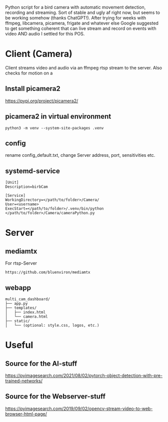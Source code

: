 Python script for a bird camera with automatic movement detection, recording and streaming. Sort of stable and ugly af right now, but seems to be working somehow (thanks ChatGPT!).
After trying for weeks with ffmpeg, libcamera, picamera, frigate and whatever else Google suggested to get something coherent that can live stream and record on events with video AND audio I settled for this POS.

# Client (Camera)

Client streams video and audio via an ffmpeg rtsp stream to the server. Also checks for motion on a 

## Install picamera2
https://pypi.org/project/picamera2/

## picamera2 in virtual environment
`python3 -m venv --system-site-packages .venv`

## config
rename config_default.txt, change Server address, port, sensitivities etc.

## systemd-service
```
[Unit]
Description=birbCam

[Service]
WorkingDirectory=</path/to/folder>/Camera/
User=<username>
ExecStart=</path/to/folder>/.venv/bin/python </path/to/folder>/Camera/cameraPython.py
```

# Server

## mediamtx

For rtsp-Server
```
https://github.com/bluenviron/mediamtx
```

## webapp
```
multi_cam_dashboard/
├── app.py
├── templates/
│   ├── index.html
│   └── camera.html
├── static/
│   └── (optional: style.css, logos, etc.)
```

# Useful

## Source for the AI-stuff
https://pyimagesearch.com/2021/08/02/pytorch-object-detection-with-pre-trained-networks/

## Source for the Webserver-stuff
https://pyimagesearch.com/2019/09/02/opencv-stream-video-to-web-browser-html-page/
